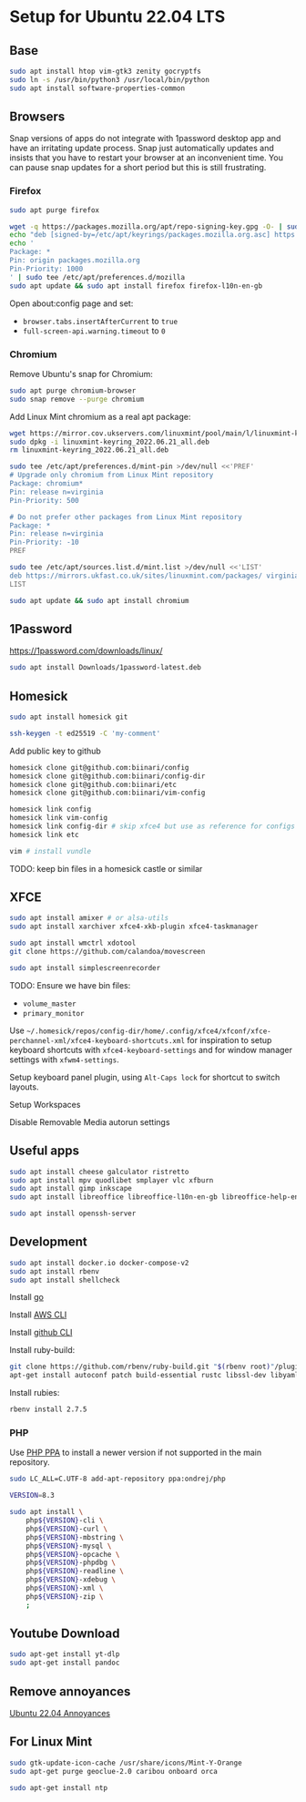 # Setup for Ubuntu 22.04 LTS

## Base

```sh
sudo apt install htop vim-gtk3 zenity gocryptfs
sudo ln -s /usr/bin/python3 /usr/local/bin/python
sudo apt install software-properties-common
```

## Browsers

Snap versions of apps do not integrate with 1password desktop app and have an irritating update process. Snap just automatically updates and insists that you have to restart your browser at an inconvenient time. You can pause snap updates for a short period but this is still frustrating.

### Firefox

```sh
sudo apt purge firefox

wget -q https://packages.mozilla.org/apt/repo-signing-key.gpg -O- | sudo tee /etc/apt/keyrings/packages.mozilla.org.asc > /dev/null
echo "deb [signed-by=/etc/apt/keyrings/packages.mozilla.org.asc] https://packages.mozilla.org/apt mozilla main" | sudo tee -a /etc/apt/sources.list.d/mozilla.list > /dev/null
echo '
Package: *
Pin: origin packages.mozilla.org
Pin-Priority: 1000
' | sudo tee /etc/apt/preferences.d/mozilla
sudo apt update && sudo apt install firefox firefox-l10n-en-gb
```

Open about:config page and set:

* `browser.tabs.insertAfterCurrent` to `true`
* `full-screen-api.warning.timeout` to `0`

### Chromium

Remove Ubuntu's snap for Chromium:

```sh
sudo apt purge chromium-browser
sudo snap remove --purge chromium
```

Add Linux Mint chromium as a real apt package:

```sh
wget https://mirror.cov.ukservers.com/linuxmint/pool/main/l/linuxmint-keyring/linuxmint-keyring_2022.06.21_all.deb
sudo dpkg -i linuxmint-keyring_2022.06.21_all.deb
rm linuxmint-keyring_2022.06.21_all.deb

sudo tee /etc/apt/preferences.d/mint-pin >/dev/null <<'PREF'
# Upgrade only chromium from Linux Mint repository
Package: chromium*
Pin: release n=virginia
Pin-Priority: 500

# Do not prefer other packages from Linux Mint repository
Package: *
Pin: release n=virginia
Pin-Priority: -10
PREF

sudo tee /etc/apt/sources.list.d/mint.list >/dev/null <<'LIST'
deb https://mirrors.ukfast.co.uk/sites/linuxmint.com/packages/ virginia upstream
LIST

sudo apt update && sudo apt install chromium
```

## 1Password

https://1password.com/downloads/linux/

```sh
sudo apt install Downloads/1password-latest.deb
```

## Homesick

```sh
sudo apt install homesick git

ssh-keygen -t ed25519 -C 'my-comment'
```

Add public key to github

```sh
homesick clone git@github.com:biinari/config
homesick clone git@github.com:biinari/config-dir
homesick clone git@github.com:biinari/etc
homesick clone git@github.com:biinari/vim-config

homesick link config
homesick link vim-config
homesick link config-dir # skip xfce4 but use as reference for configs
homesick link etc

vim # install vundle
```

TODO: keep bin files in a homesick castle or similar

## XFCE

```sh
sudo apt install amixer # or alsa-utils
sudo apt install xarchiver xfce4-xkb-plugin xfce4-taskmanager

sudo apt install wmctrl xdotool
git clone https://github.com/calandoa/movescreen

sudo apt install simplescreenrecorder
```

TODO: Ensure we have bin files:
* `volume_master`
* `primary_monitor`

Use `~/.homesick/repos/config-dir/home/.config/xfce4/xfconf/xfce-perchannel-xml/xfce4-keyboard-shortcuts.xml` for inspiration to setup keyboard shortcuts with `xfce4-keyboard-settings` and for window manager settings with `xfwm4-settings`.

Setup keyboard panel plugin, using `Alt-Caps lock` for shortcut to switch layouts.

Setup Workspaces

Disable Removable Media autorun settings

## Useful apps

```sh
sudo apt install cheese galculator ristretto
sudo apt install mpv quodlibet smplayer vlc xfburn
sudo apt install gimp inkscape
sudo apt install libreoffice libreoffice-l10n-en-gb libreoffice-help-en-gb

sudo apt install openssh-server
```

## Development

```sh
sudo apt install docker.io docker-compose-v2
sudo apt install rbenv
sudo apt install shellcheck
```

Install [go](https://golang.org/dl/)

Install [AWS CLI](https://docs.aws.amazon.com/cli/latest/userguide/getting-started-install.html)

Install [github CLI](https://cli.github.com/)

Install ruby-build:
```sh
git clone https://github.com/rbenv/ruby-build.git "$(rbenv root)"/plugins/ruby-build
apt-get install autoconf patch build-essential rustc libssl-dev libyaml-dev libreadline6-dev zlib1g-dev libgmp-dev libncurses5-dev libffi-dev libgdbm6 libgdbm-dev libdb-dev uuid-dev
```

Install rubies:
```sh
rbenv install 2.7.5
```

### PHP

Use [PHP PPA](https://launchpad.net/~ondrej/+archive/ubuntu/php) to install a newer version if not supported in the main repository.

```sh
sudo LC_ALL=C.UTF-8 add-apt-repository ppa:ondrej/php
```

```sh
VERSION=8.3

sudo apt install \
    php${VERSION}-cli \
    php${VERSION}-curl \
    php${VERSION}-mbstring \
    php${VERSION}-mysql \
    php${VERSION}-opcache \
    php${VERSION}-phpdbg \
    php${VERSION}-readline \
    php${VERSION}-xdebug \
    php${VERSION}-xml \
    php${VERSION}-zip \
    ;
```

## Youtube Download

```sh
sudo apt-get install yt-dlp
sudo apt-get install pandoc
```

## Remove annoyances

[Ubuntu 22.04 Annoyances](https://gist.github.com/jfeilbach/f4d0b19df82e04bea8f10cdd5945a4ff)

## For Linux Mint

```sh
sudo gtk-update-icon-cache /usr/share/icons/Mint-Y-Orange
sudo apt-get purge geoclue-2.0 caribou onboard orca

sudo apt-get install ntp
```
